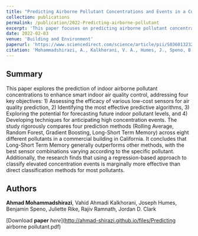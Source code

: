 ```yaml
---
title: "Predicting Airborne Pollutant Concentrations and Events in a Commercial Building Using Low-Cost Pollutant Sensors and Machine Learning: A Case Study"
collection: publications
permalink: /publication/2022-Predicting-airborne-pollutant
excerpt: 'This paper focuses on predicting airborne pollutant concentrations in commercial buildings using innovative low-cost sensors and machine learning techniques.'
date: 2022-02-03
venue: 'Building and Environment'
paperurl: 'https://www.sciencedirect.com/science/article/pii/S0360132322000816'
citation: 'Mohammadshirazi, A., Kalkhorani, V. A., Humes, J., Speno, B., Rike, J., Ramnath, R., & Clark, J. D. (2022). Predicting airborne pollutant concentrations and events in a commercial building using low-cost pollutant sensors and machine learning: a case study. <i>Building and Environment</i>, 213, 108833.'
---
```


## Summary
This paper explores the prediction of indoor airborne pollutant concentrations to enhance smart indoor air quality control, addressing four key objectives: 1) Assessing the efficacy of various low-cost sensors for air quality prediction, 2) Identifying the most effective predictive algorithms, 3) Exploring the potential for forecasting future indoor pollutant levels, and 4) Developing techniques for anticipating high concentration events. The study rigorously compares four prediction methods (Rolling Average, Random Forest, Gradient Boosting, Long-Short Term Memory) across eight different pollutants in a commercial building in California. It concludes that Long-Short Term Memory generally outperforms other methods, with the best sensor combinations varying according to the specific pollutant. Additionally, the research finds that using a regression-based approach to classify elevated concentration events is marginally more effective than direct classification methods for most pollutants.



## Authors 
__Ahmad Mohammadshirazi__, Vahid Ahmadi Kalkhorani, Joseph Humes, Benjamin Speno, Juliette Rike, Rajiv Ramnath, Jordan D. Clark



[Download __paper__ _here_](http://ahmad-shirazi.github.io/files/Predicting airborne pollutant.pdf)

